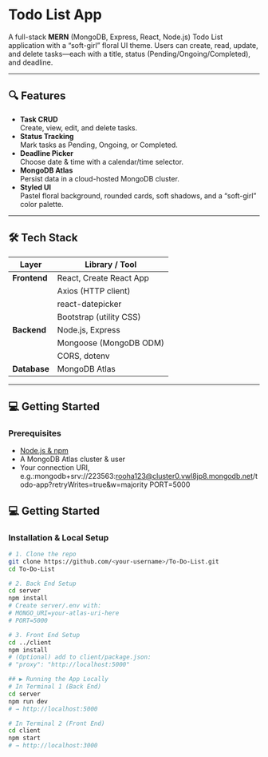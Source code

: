 # Todo List App

A full-stack **MERN** (MongoDB, Express, React, Node.js) Todo List application with a “soft-girl” floral UI theme. Users can create, read, update, and delete tasks—each with a title, status (Pending/Ongoing/Completed), and deadline.

---


## 🔍 Features

- **Task CRUD**  
  Create, view, edit, and delete tasks.  
- **Status Tracking**  
  Mark tasks as Pending, Ongoing, or Completed.  
- **Deadline Picker**  
  Choose date & time with a calendar/time selector.  
- **MongoDB Atlas**  
  Persist data in a cloud-hosted MongoDB cluster.  
- **Styled UI**  
  Pastel floral background, rounded cards, soft shadows, and a “soft-girl” color palette.

---

## 🛠️ Tech Stack

| Layer        | Library / Tool           |
| ------------ | ------------------------ |
| **Frontend** | React, Create React App  |
|              | Axios (HTTP client)      |
|              | react-datepicker         |
|              | Bootstrap (utility CSS)  |
| **Backend**  | Node.js, Express         |
|              | Mongoose (MongoDB ODM)   |
|              | CORS, dotenv             |
| **Database** | MongoDB Atlas            |

---

## 💻 Getting Started

### Prerequisites

- [Node.js & npm](https://nodejs.org/)  
- A MongoDB Atlas cluster & user  
- Your connection URI, e.g.:mongodb+srv://223563:rooha123@cluster0.vwl8jp8.mongodb.net/todo-app?retryWrites=true&w=majority
PORT=5000


## 💻 Getting Started

### Installation & Local Setup

```bash
# 1. Clone the repo
git clone https://github.com/<your-username>/To-Do-List.git
cd To-Do-List

# 2. Back End Setup
cd server
npm install
# Create server/.env with:
# MONGO_URI=your-atlas-uri-here
# PORT=5000

# 3. Front End Setup
cd ../client
npm install
# (Optional) add to client/package.json:
# "proxy": "http://localhost:5000"

## ▶️ Running the App Locally
# In Terminal 1 (Back End)
cd server
npm run dev
# → http://localhost:5000

# In Terminal 2 (Front End)
cd client
npm start
# → http://localhost:3000





